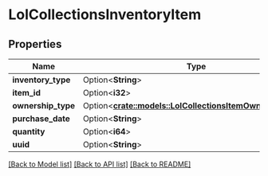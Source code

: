 # LolCollectionsInventoryItem

## Properties

Name | Type | Description | Notes
------------ | ------------- | ------------- | -------------
**inventory_type** | Option<**String**> |  | [optional]
**item_id** | Option<**i32**> |  | [optional]
**ownership_type** | Option<[**crate::models::LolCollectionsItemOwnershipType**](LolCollectionsItemOwnershipType.md)> |  | [optional]
**purchase_date** | Option<**String**> |  | [optional]
**quantity** | Option<**i64**> |  | [optional]
**uuid** | Option<**String**> |  | [optional]

[[Back to Model list]](../README.md#documentation-for-models) [[Back to API list]](../README.md#documentation-for-api-endpoints) [[Back to README]](../README.md)


